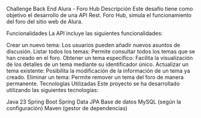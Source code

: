 Challenge Back End Alura - Foro Hub
Descripción
Este desafío tiene como objetivo el desarrollo de una API Rest. Foro Hub, simula el funcionamiento del foro del sitio web de Alura.

Funcionalidades
La API incluye las siguientes funcionalidades:

Crear un nuevo tema: Los usuarios pueden añadir nuevos asuntos de discusión.
Listar todos los temas: Permite consultar todos los temas que se han creado en el foro.
Obtener un tema específico: Facilita la visualización de los detalles de un tema mediante su identificador único.
Actualizar un tema existente: Posibilita la modificación de la información de un tema ya creado.
Eliminar un tema: Permite remover un tema del foro de manera permanente.
Tecnologías Utilizadas
Este proyecto se ha desarrollado utilizando las siguientes tecnologías:

Java 23
Spring Boot
Spring Data JPA
Base de datos MySQL (según la configuración)
Maven (gestor de dependencias)
